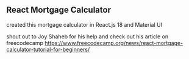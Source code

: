 ## React Mortgage Calculator

created this mortgage calculator in React.js 18 and Material UI
















shout out to Joy Shaheb  for his help and check out his article on freecodecamp 
https://www.freecodecamp.org/news/react-mortgage-calculator-tutorial-for-beginners/


